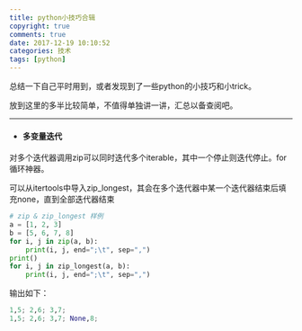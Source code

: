 ```yaml
---
title: python小技巧合辑
copyright: true
comments: true
date: 2017-12-19 10:10:52
categories: 技术
tags: [python]
---
```

总结一下自己平时用到，或者发现到了一些python的小技巧和小trick。
<!-- more -->
放到这里的多半比较简单，不值得单独讲一讲，汇总以备查阅吧。

----------
-   #### 多变量迭代

对多个迭代器调用zip可以同时迭代多个iterable，其中一个停止则迭代停止。for循环神器。
 
可以从itertools中导入zip_longest，其会在多个迭代器中某一个迭代器结束后填充none，直到全部迭代器结束

``` python
# zip & zip_longest 样例
a = [1, 2, 3]
b = [5, 6, 7, 8]
for i, j in zip(a, b):
    print(i, j, end=";\t", sep=",")
print()
for i, j in zip_longest(a, b):
    print(i, j, end=";\t", sep=",")
```

输出如下：

``` python
1,5; 2,6; 3,7; 
1,5; 2,6; 3,7; None,8;
```

